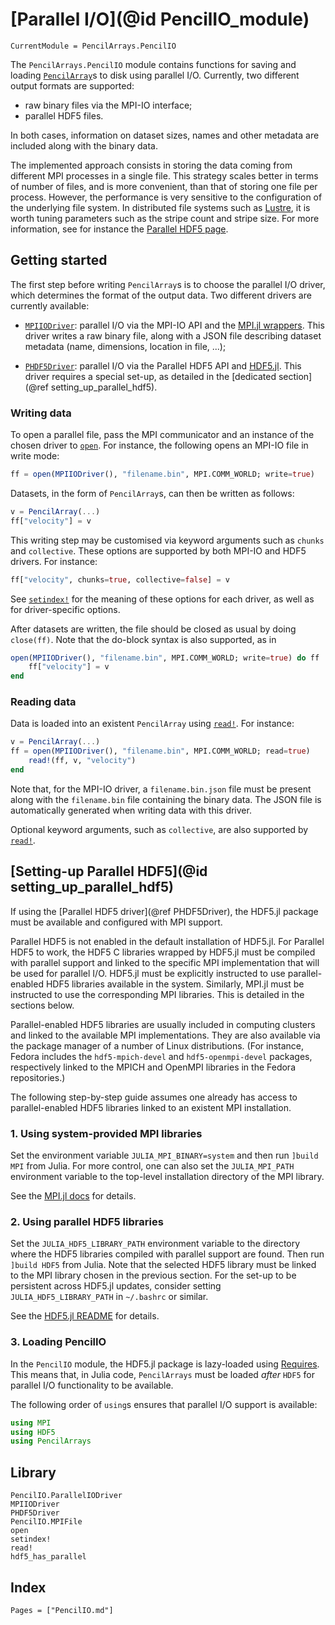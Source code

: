 # [Parallel I/O](@id PencilIO_module)

```@meta
CurrentModule = PencilArrays.PencilIO
```

The `PencilArrays.PencilIO` module contains functions for saving and loading
[`PencilArray`](@ref)s to disk using parallel I/O.
Currently, two different output formats are supported:

- raw binary files via the MPI-IO interface;
- parallel HDF5 files.

In both cases, information on dataset sizes, names and other metadata are
included along with the binary data.

The implemented approach consists in storing the data coming from different MPI
processes in a single file.
This strategy scales better in terms of number of files, and is more
convenient, than that of storing one file per process.
However, the performance is very sensitive to the configuration of the
underlying file system.
In distributed file systems such as
[Lustre](https://en.wikipedia.org/wiki/Lustre_(file_system)), it is worth
tuning parameters such as the stripe count and stripe size.
For more information, see for instance the [Parallel HDF5
page](https://portal.hdfgroup.org/display/HDF5/Parallel+HDF5).

## Getting started

The first step before writing `PencilArray`s is to choose the parallel I/O
driver, which determines the format of the output data.
Two different drivers are currently available:

- [`MPIIODriver`](@ref): parallel I/O via the MPI-IO API and the [MPI.jl
  wrappers](https://juliaparallel.github.io/MPI.jl/latest/io/). This driver
  writes a raw binary file, along with a JSON file describing dataset metadata
  (name, dimensions, location in file, ...);

- [`PHDF5Driver`](@ref): parallel I/O via the Parallel HDF5 API and
  [HDF5.jl](https://github.com/JuliaIO/HDF5.jl). This driver requires a special
  set-up, as detailed in the [dedicated section](@ref setting_up_parallel_hdf5).

### Writing data

To open a parallel file, pass the MPI communicator and an instance of the
chosen driver to [`open`](@ref).
For instance, the following opens an MPI-IO file in write mode:

```julia
ff = open(MPIIODriver(), "filename.bin", MPI.COMM_WORLD; write=true)
```

Datasets, in the form of `PencilArray`s, can then be written as follows:

```julia
v = PencilArray(...)
ff["velocity"] = v
```

This writing step may be customised via keyword arguments such as `chunks` and
`collective`. These options are supported by both MPI-IO and HDF5 drivers.
For instance:

```julia
ff["velocity", chunks=true, collective=false] = v
```

See [`setindex!`](@ref) for the meaning of these options for each driver, as
well as for driver-specific options.

After datasets are written, the file should be closed as usual by doing
`close(ff)`. Note that the do-block syntax is also supported, as in

```julia
open(MPIIODriver(), "filename.bin", MPI.COMM_WORLD; write=true) do ff
    ff["velocity"] = v
end
```

### Reading data

Data is loaded into an existent `PencilArray` using [`read!`](@ref).
For instance:

```julia
v = PencilArray(...)
ff = open(MPIIODriver(), "filename.bin", MPI.COMM_WORLD; read=true)
    read!(ff, v, "velocity")
end
```

Note that, for the MPI-IO driver, a `filename.bin.json` file must be present
along with the `filename.bin` file containing the binary data. The JSON file is
automatically generated when writing data with this driver.

Optional keyword arguments, such as `collective`, are also supported by
[`read!`](@ref).

## [Setting-up Parallel HDF5](@id setting_up_parallel_hdf5)

If using the [Parallel HDF5 driver](@ref PHDF5Driver), the HDF5.jl package must
be available and configured with MPI support.

Parallel HDF5 is not enabled in the default installation of HDF5.jl.
For Parallel HDF5 to work, the HDF5 C libraries wrapped by HDF5.jl must be
compiled with parallel support and linked to the specific MPI implementation
that will be used for parallel I/O.
HDF5.jl must be explicitly instructed to use parallel-enabled HDF5 libraries
available in the system.
Similarly, MPI.jl must be instructed to use the corresponding MPI libraries.
This is detailed in the sections below.

Parallel-enabled HDF5 libraries are usually included in computing clusters and
linked to the available MPI implementations.
They are also available via the package manager of a number of Linux
distributions.
(For instance, Fedora includes the `hdf5-mpich-devel` and `hdf5-openmpi-devel`
packages, respectively linked to the MPICH and OpenMPI libraries in the Fedora
repositories.)

The following step-by-step guide assumes one already has access to
parallel-enabled HDF5 libraries linked to an existent MPI installation.

### 1. Using system-provided MPI libraries

Set the environment variable `JULIA_MPI_BINARY=system` and then run
`]build MPI` from Julia.
For more control, one can also set the `JULIA_MPI_PATH` environment variable to
the top-level installation directory of the MPI library.

See the [MPI.jl
docs](https://juliaparallel.github.io/MPI.jl/stable/configuration/#Using-a-system-provided-MPI-1)
for details.

### 2. Using parallel HDF5 libraries

Set the `JULIA_HDF5_LIBRARY_PATH` environment variable to the directory where
the HDF5 libraries compiled with parallel support are found.
Then run `]build HDF5` from Julia.
Note that the selected HDF5 library must be linked to the MPI library chosen in
the previous section.
For the set-up to be persistent across HDF5.jl updates, consider setting
`JULIA_HDF5_LIBRARY_PATH` in `~/.bashrc` or similar.

See the [HDF5.jl
README](https://github.com/JuliaIO/HDF5.jl#installation) for details.

### 3. Loading PencilIO

In the `PencilIO` module, the HDF5.jl package is lazy-loaded
using [Requires](https://github.com/JuliaPackaging/Requires.jl).
This means that, in Julia code, `PencilArrays` must be loaded *after* `HDF5` for
parallel I/O functionality to be available.

The following order of `using`s ensures that parallel I/O support is available:

```julia
using MPI
using HDF5
using PencilArrays
```

## Library

```@docs
PencilIO.ParallelIODriver
MPIIODriver
PHDF5Driver
PencilIO.MPIFile
open
setindex!
read!
hdf5_has_parallel
```

## Index

```@index
Pages = ["PencilIO.md"]
```
